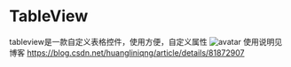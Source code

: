 # TableView
tableview是一款自定义表格控件，使用方便，自定义属性
![avatar](https://img-blog.csdn.net/20180820161537562?watermark/2/text/aHR0cHM6Ly9ibG9nLmNzZG4ubmV0L2h1YW5nbGluaXFuZw==/font/5a6L5L2T/fontsize/400/fill/I0JBQkFCMA==/dissolve/70)
使用说明见博客
https://blog.csdn.net/huangliniqng/article/details/81872907

